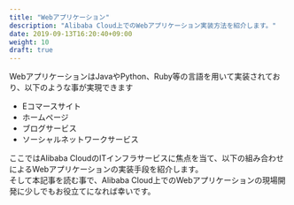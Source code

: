 ```yaml
---
title: "Webアプリケーション"
description: "Alibaba Cloud上でのWebアプリケーション実装方法を紹介します。"
date: 2019-09-13T16:20:40+09:00
weight: 10
draft: true
---
```


<!-- descriptionがコンテンツの前に表示されます -->

<!-- コンテンツを書くときはこの下に記載ください -->

WebアプリケーションはJavaやPython、Ruby等の言語を用いて実装されており、以下のような事が実現できます

 - Eコマースサイト
 - ホームページ
 - ブログサービス
 - ソーシャルネットワークサービス

ここではAlibaba CloudのITインフラサービスに焦点を当て、以下の組み合わせによるWebアプリケーションの実装手段を紹介します。  
そして本記事を読む事で、Alibaba Cloud上でのWebアプリケーションの現場開発に少しでもお役立てになれば幸いです。

<!-- 配下タイトル一覧がコンテンツの後に表示されます -->

